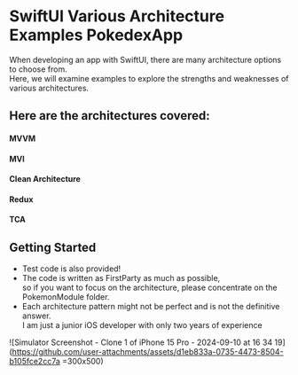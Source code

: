 # SwiftUI Various Architecture Examples PokedexApp
When developing an app with SwiftUI, there are many architecture options to choose from.     
Here, we will examine examples to explore the strengths and weaknesses of various architectures.    

## Here are the architectures covered:
#### MVVM    
#### MVI    
#### Clean Architecture    
#### Redux    
#### TCA    

## Getting Started
- Test code is also provided!    
- The code is written as FirstParty as much as possible,    
so if you want to focus on the architecture, please concentrate on the PokemonModule folder.     
- Each architecture pattern might not be perfect and is not the definitive answer.    
I am just a junior iOS developer with only two years of experience

![Simulator Screenshot - Clone 1 of iPhone 15 Pro - 2024-09-10 at 16 34 19](https://github.com/user-attachments/assets/d1eb833a-0735-4473-8504-b105fce2cc7a =300x500)

